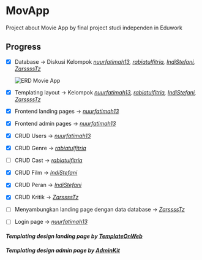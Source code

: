 # **MovApp**

Project about Movie App by final project studi independen in Eduwork

## **Progress**

- [x] Database -> Diskusi Kelompok _[nuurfatimah13](https://github.com/nuurfatimah13), [rabiatulfitria](https://github.com/rabiatulfitria), [IndiStefani](https://github.com/IndiStefani), [ZarssssTz](https://github.com/ZarssssTz)_

  ![ERD Movie App](https://media.discordapp.net/attachments/894919708938223657/1112822316636848179/ERD-MovieApp.jpg)

- [x] Templating layout -> Kelompok _[nuurfatimah13](https://github.com/nuurfatimah13), [rabiatulfitria](https://github.com/rabiatulfitria), [IndiStefani](https://github.com/IndiStefani), [ZarssssTz](https://github.com/ZarssssTz)_
- [x] Frontend landing pages -> _[nuurfatimah13](https://github.com/nuurfatimah13)_
- [x] Frontend admin pages -> _[nuurfatimah13](https://github.com/nuurfatimah13)_
- [x] CRUD Users -> _[nuurfatimah13](https://github.com/nuurfatimah13)_
- [x] CRUD Genre -> _[rabiatulfitria](https://github.com/rabiatulfitria)_
- [ ] CRUD Cast -> _[rabiatulfitria](https://github.com/rabiatulfitria)_
- [x] CRUD Film -> _[IndiStefani](https://github.com/IndiStefani)_
- [x] CRUD Peran -> _[IndiStefani](https://github.com/IndiStefani)_
- [x] CRUD Kritik -> _[ZarssssTz](https://github.com/ZarssssTz)_
- [ ] Menyambungkan landing page dengan data database -> _[ZarssssTz](https://github.com/ZarssssTz)_
- [ ] Login page -> _[nuurfatimah13](https://github.com/nuurfatimah13)_

#### _Templating design landing page by [TemplateOnWeb](www.templateonweb.com)_

#### _Templating design admin page by [AdminKit](adminkit.io)_

